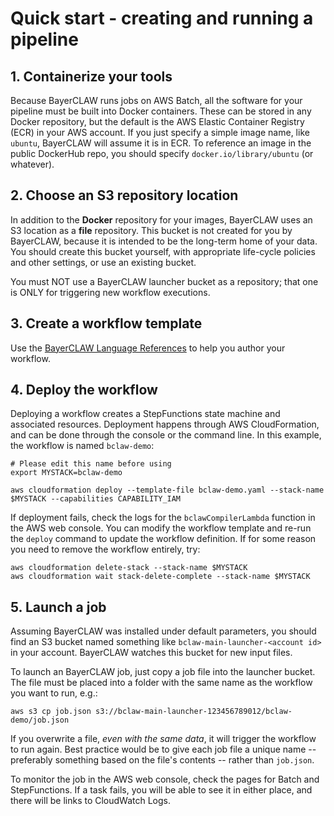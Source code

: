 # Quick start - creating and running a pipeline

## 1. Containerize your tools

Because BayerCLAW runs jobs on AWS Batch, all the software for your pipeline must be built into Docker containers.
These can be stored in any Docker repository, but the default is the AWS Elastic Container Registry (ECR) in your AWS
account. If you just specify a simple image name, like `ubuntu`, BayerCLAW will assume it is in ECR.
To reference an image in the public DockerHub repo, you should specify `docker.io/library/ubuntu` (or whatever).

## 2. Choose an S3 repository location

In addition to the **Docker** repository for your images, BayerCLAW uses an S3 location as a **file** repository.
This bucket is not created for you by BayerCLAW, because it is intended to be the long-term home of your data.
You should create this bucket yourself, with appropriate life-cycle policies and other settings, or use an existing bucket.

You must NOT use a BayerCLAW launcher bucket as a repository; that one is ONLY for triggering new workflow executions.

## 3. Create a workflow template

Use the [BayerCLAW Language References](language.md) to help you author your workflow.

## 4. Deploy the workflow

Deploying a workflow creates a StepFunctions state machine and associated resources.
Deployment happens through AWS CloudFormation, and can be done through the console or the command line.
In this example, the workflow is named `bclaw-demo`:

```
# Please edit this name before using
export MYSTACK=bclaw-demo

aws cloudformation deploy --template-file bclaw-demo.yaml --stack-name $MYSTACK --capabilities CAPABILITY_IAM
```

If deployment fails, check the logs for the `bclawCompilerLambda` function in the AWS web console.
You can modify the workflow template and re-run the `deploy` command to update the workflow definition.
If for some reason you need to remove the workflow entirely, try:

```
aws cloudformation delete-stack --stack-name $MYSTACK
aws cloudformation wait stack-delete-complete --stack-name $MYSTACK
```

## 5. Launch a job

Assuming BayerCLAW was installed under default parameters, you should find an S3 bucket named something
like `bclaw-main-launcher-<account id>` in your account. BayerCLAW watches this bucket for new input files.

To launch an BayerCLAW job, just copy a job file into the launcher bucket. The file must be placed into a
folder with the same name as the workflow you want to run, e.g.:

```
aws s3 cp job.json s3://bclaw-main-launcher-123456789012/bclaw-demo/job.json
```

If you overwrite a file, *even with the same data*, it will trigger the workflow to run again.
Best practice would be to give each job file a unique name -- preferably something based on the file's
contents -- rather than `job.json`.

To monitor the job in the AWS web console, check the pages for Batch and StepFunctions.
If a task fails, you will be able to see it in either place, and there will be links to CloudWatch Logs.
